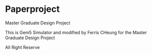 # Paperproject
Master Graduate Design Project

This is Gem5 Simulator and modified by Ferris CHeung for the Master Graduate Design Project

All Right Reserve
